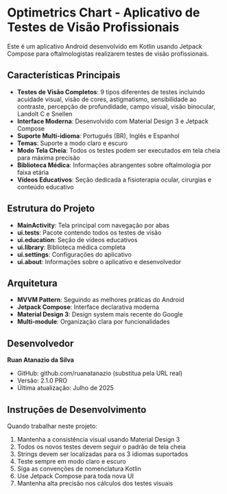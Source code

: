 <!-- Use this file to provide workspace-specific custom instructions to Copilot. For more details, visit https://code.visualstudio.com/docs/copilot/copilot-customization#_use-a-githubcopilotinstructionsmd-file -->

# Optimetrics Chart - Aplicativo de Testes de Visão Profissionais

Este é um aplicativo Android desenvolvido em Kotlin usando Jetpack Compose para oftalmologistas realizarem testes de visão profissionais.

## Características Principais

- **Testes de Visão Completos**: 9 tipos diferentes de testes incluindo acuidade visual, visão de cores, astigmatismo, sensibilidade ao contraste, percepção de profundidade, campo visual, visão binocular, Landolt C e Snellen
- **Interface Moderna**: Desenvolvido com Material Design 3 e Jetpack Compose
- **Suporte Multi-idioma**: Português (BR), Inglês e Espanhol
- **Temas**: Suporte a modo claro e escuro
- **Modo Tela Cheia**: Todos os testes podem ser executados em tela cheia para máxima precisão
- **Biblioteca Médica**: Informações abrangentes sobre oftalmologia por faixa etária
- **Vídeos Educativos**: Seção dedicada a fisioterapia ocular, cirurgias e conteúdo educativo

## Estrutura do Projeto

- **MainActivity**: Tela principal com navegação por abas
- **ui.tests**: Pacote contendo todos os testes de visão
- **ui.education**: Seção de vídeos educativos
- **ui.library**: Biblioteca médica completa
- **ui.settings**: Configurações do aplicativo
- **ui.about**: Informações sobre o aplicativo e desenvolvedor

## Arquitetura

- **MVVM Pattern**: Seguindo as melhores práticas do Android
- **Jetpack Compose**: Interface declarativa moderna
- **Material Design 3**: Design system mais recente do Google
- **Multi-module**: Organização clara por funcionalidades

## Desenvolvedor

**Ruan Atanazio da Silva**
- GitHub: github.com/ruanatanazio (substitua pela URL real)
- Versão: 2.1.0 PRO
- Última atualização: Julho de 2025

## Instruções de Desenvolvimento

Quando trabalhar neste projeto:

1. Mantenha a consistência visual usando Material Design 3
2. Todos os novos testes devem seguir o padrão de tela cheia
3. Strings devem ser localizadas para os 3 idiomas suportados
4. Teste sempre em modo claro e escuro
5. Siga as convenções de nomenclatura Kotlin
6. Use Jetpack Compose para toda nova UI
7. Mantenha alta precisão nos cálculos dos testes visuais
